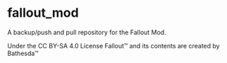 # fallout_mod
A backup/push and pull repository for the Fallout Mod.

  Under the CC BY-SA 4.0 License
Fallout™ and its contents are created by Bathesda™
